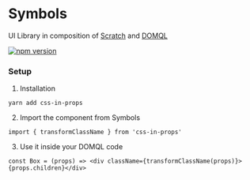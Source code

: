 # Symbols

UI Library in composition of [Scratch](https://github.com/smbo-ls/scratch) and [DOMQL](https://github.com/domql/domql)

[![npm version](https://badge.fury.io/js/smbls.svg)](https://badge.fury.io/js/smbls)

### Setup

1. Installation
```
yarn add css-in-props
```

2. Import the component from Symbols
```
import { transformClassName } from 'css-in-props'
```

3. Use it inside your DOMQL code
```
const Box = (props) => <div className={transformClassName(props)}>{props.children}</div>
```
